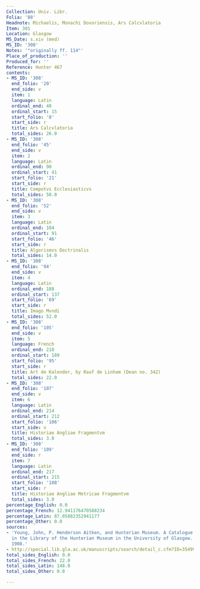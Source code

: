 ```yaml
---
Collection: Univ. Libr.
Folia: '88'
Headnote: Michaelis, Monachi Dovoriensis, Ars Calcvlatoria
Item: 301
Location: Glasgow
MS_Date: s.xiv (med)
MS_ID: '308'
Notes: '"originally ff. 114"'
Place_of_production: ''
Produced_for: ''
Reference: Hunter 467
contents:
- MS_ID: '308'
  end_folio: '20'
  end_side: v
  item: 1
  language: Latin
  ordinal_end: 40
  ordinal_start: 15
  start_folio: '8'
  start_side: r
  title: Ars Calcvlatoria
  total_sides: 26.0
- MS_ID: '308'
  end_folio: '45'
  end_side: v
  item: 2
  language: Latin
  ordinal_end: 90
  ordinal_start: 41
  start_folio: '21'
  start_side: r
  title: Compotvs Ecclesiasticvs
  total_sides: 50.0
- MS_ID: '308'
  end_folio: '52'
  end_side: v
  item: 3
  language: Latin
  ordinal_end: 104
  ordinal_start: 91
  start_folio: '46'
  start_side: r
  title: Algorismvs Doctrinalis
  total_sides: 14.0
- MS_ID: '308'
  end_folio: '94'
  end_side: v
  item: 4
  language: Latin
  ordinal_end: 188
  ordinal_start: 137
  start_folio: '69'
  start_side: r
  title: Imago Mvndi
  total_sides: 52.0
- MS_ID: '308'
  end_folio: '105'
  end_side: v
  item: 5
  language: French
  ordinal_end: 210
  ordinal_start: 189
  start_folio: '95'
  start_side: r
  title: Art de Kalender, by Rauf de Linham (Dean no. 342)
  total_sides: 22.0
- MS_ID: '308'
  end_folio: '107'
  end_side: v
  item: 6
  language: Latin
  ordinal_end: 214
  ordinal_start: 212
  start_folio: '106'
  start_side: v
  title: Historiae Angliae Fragmentvm
  total_sides: 3.0
- MS_ID: '308'
  end_folio: '109'
  end_side: r
  item: 7
  language: Latin
  ordinal_end: 217
  ordinal_start: 215
  start_folio: '108'
  start_side: r
  title: Historiae Angliae Metricae Fragmentvm
  total_sides: 3.0
percentage_English: 0.0
percentage_French: 12.941176470588234
percentage_Latin: 87.05882352941177
percentage_Other: 0.0
sources:
- 'Young, John, P. Henderson Aitken, and Hunterian Museum. A Catalogue of the Manuscripts
  in the Library of the Hunterian Museum in the University of Glasgow. Glasgow: Maclehose,
  1908.'
- http://special.lib.gla.ac.uk/manuscripts/search/detail_c.cfm?ID=35499
total_sides_English: 0.0
total_sides_French: 22.0
total_sides_Latin: 148.0
total_sides_Other: 0.0

---
```

